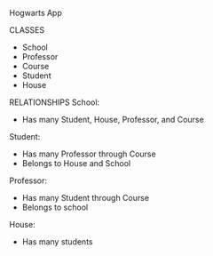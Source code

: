 Hogwarts App

CLASSES
- School
- Professor
- Course
- Student
- House

RELATIONSHIPS
School:
- Has many Student, House, Professor, and Course

Student:
- Has many Professor through Course
- Belongs to House and School

Professor:
- Has many Student through Course
- Belongs to school

House:
- Has many students


